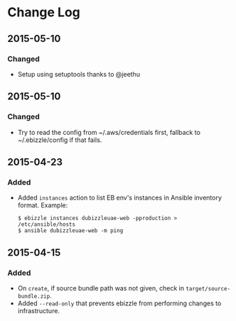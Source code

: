 # Change Log

## 2015-05-10
### Changed
- Setup using setuptools thanks to @jeethu

## 2015-05-10
### Changed
- Try to read the config from ~/.aws/credentials first, fallback to ~/.ebizzle/config if that fails.

## 2015-04-23
### Added
- Added `instances` action to list EB env's instances in Ansible inventory format. Example:
  ```
  $ ebizzle instances dubizzleuae-web -pproduction > /etc/ansible/hosts
  $ ansible dubizzleuae-web -m ping
  ```

## 2015-04-15
### Added
- On `create`, if source bundle path was not given, check in `target/source-bundle.zip`.
- Added `--read-only` that prevents ebizzle from performing changes to infrastructure.
